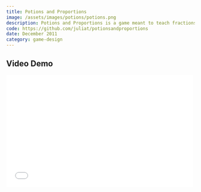 ```yaml
---
title: Potions and Proportions
image: /assets/images/potions/potions.png
description: Potions and Proportions is a game meant to teach fractions. In the game, the player uses virtual measuring tools to explore equivalent fractions. I designed and programmed this using Python as my final project for my first programming course, Principles of Computing at Carnegie Mellon University.
code: https://github.com/juliat/potionsandproportions
date: December 2011
category: game-design
---
```


## Video Demo

<iframe width="500" height="300" src="//www.youtube.com/embed/QyTT-3MJDwM" frameborder="0" allowfullscreen></iframe>